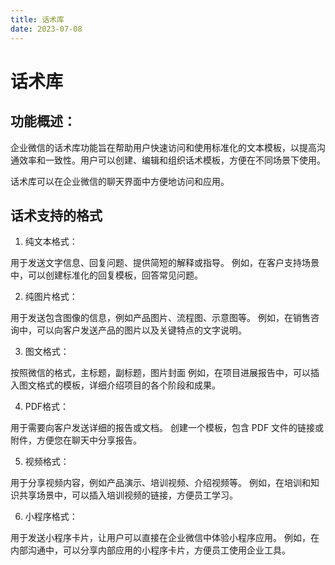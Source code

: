 ```yaml
---
title: 话术库
date: 2023-07-08
---
```



# 话术库

## 功能概述：

企业微信的话术库功能旨在帮助用户快速访问和使用标准化的文本模板，以提高沟通效率和一致性。用户可以创建、编辑和组织话术模板，方便在不同场景下使用。

话术库可以在企业微信的聊天界面中方便地访问和应用。




## 话术支持的格式

1. 纯文本格式：

用于发送文字信息、回复问题、提供简短的解释或指导。
例如，在客户支持场景中，可以创建标准化的回复模板，回答常见问题。

2. 纯图片格式：

用于发送包含图像的信息，例如产品图片、流程图、示意图等。
例如，在销售咨询中，可以向客户发送产品的图片以及关键特点的文字说明。

3. 图文格式：

按照微信的格式，主标题，副标题，图片封面
例如，在项目进展报告中，可以插入图文格式的模板，详细介绍项目的各个阶段和成果。

4. PDF格式：

用于需要向客户发送详细的报告或文档。
创建一个模板，包含 PDF 文件的链接或附件，方便您在聊天中分享报告。

5. 视频格式：

用于分享视频内容，例如产品演示、培训视频、介绍视频等。
例如，在培训和知识共享场景中，可以插入培训视频的链接，方便员工学习。

6. 小程序格式：

用于发送小程序卡片，让用户可以直接在企业微信中体验小程序应用。
例如，在内部沟通中，可以分享内部应用的小程序卡片，方便员工使用企业工具。

